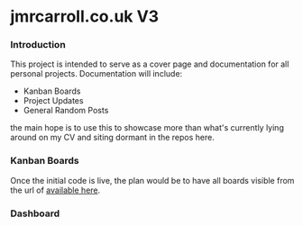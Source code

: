 jmrcarroll.co.uk V3
==

### Introduction

This project is intended to serve as a cover page and
documentation for all personal projects. Documentation will include:
- Kanban Boards
- Project Updates
- General Random Posts


the main hope is to use this to showcase more than what's currently 
lying around on my CV and siting dormant in the repos here. 

### Kanban Boards

Once the initial code is live, the plan would be to have all boards visible from the url of 
[available here](https://www.jmrcarroll.co.uk/Kanban/ListProjects.php).

### Dashboard

